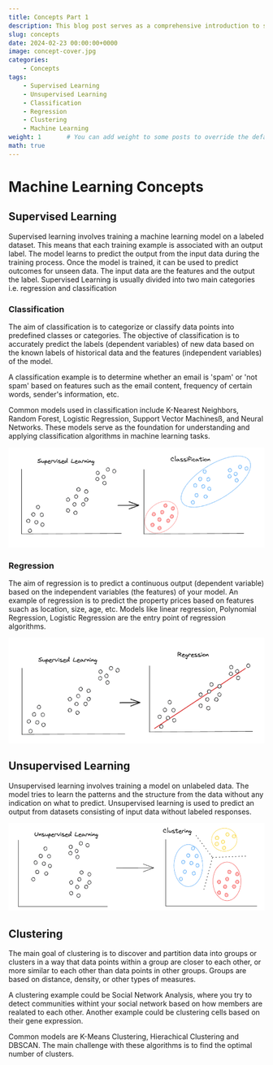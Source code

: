 ```yaml
---
title: Concepts Part 1
description: This blog post serves as a comprehensive introduction to some fundamental concepts of Machine Learning and Data Science.
slug: concepts
date: 2024-02-23 00:00:00+0000
image: concept-cover.jpg
categories:
    - Concepts
tags:
    - Supervised Learning
    - Unsupervised Learning
    - Classification
    - Regression
    - Clustering
    - Machine Learning
weight: 1       # You can add weight to some posts to override the default sorting (date descending)
math: true
---
```


# Machine Learning Concepts

## Supervised Learning 
Supervised learning involves training a machine learning model on a labeled dataset. This means that each training example is associated with an output label. The model learns to predict the output from the input data during the training process. Once the model is trained, it can be used to predict outcomes for unseen data. The input data are the features and the output the label. Supervised Learning is usually divided into two main categories i.e. regression and classification

### Classification

The aim of classification is to categorize or classify data points into predefined classes or categories. The objective of classification is to accurately predict the labels (dependent variables) of new data based on the known labels of historical data and the features (independent variables) of the model.

A classification example is to determine whether an email is 'spam' or 'not spam' based on features such as the email content, frequency of certain words, sender's information, etc.

Common models used in classification include K-Nearest Neighbors, Random Forest, Logistic Regression, Support Vector Machinesß, and Neural Networks. These models serve as the foundation for understanding and applying classification algorithms in machine learning tasks.

![Alt text](./images/classification.png "Classification Supervised Learning")

### Regression

The aim of regression is to predict a continuous output (dependent variable) based on the independent variables (the features) of your model. An example of regression is to predict the property prices based on features suach as location, size, age, etc.
Models like linear regression, Polynomial Regression, Logistic Regression are the entry point of regression algorithms.

![Alt text](./images/regression.png "Regression Supervised Learning")

## Unsupervised Learning

Unsupervised learning involves training a model on unlabeled data. The model tries to learn the patterns and the structure from the data without any indication on what to predict. Unsupervised learning is used to predict an output from datasets consisting of input data without labeled responses.

![Alt text](./images/unsupervised_learning.png "Unsupervised Learning")

## Clustering

The main goal of clustering is to discover and partition data into groups or clusters in a way that data points within a group are closer to each other, or more similar to each other than data points in other groups. Groups are based on distance, density, or other types of measures.

A clustering example could be Social Network Analysis, where you try to detect communities withint your social network based on how members are realated to each other. Another example could be clustering cells based on their gene expression.

Common models are K-Means Clustering, Hierachical Clustering and DBSCAN. The main challenge with these algorithms is to find the optimal number of clusters.